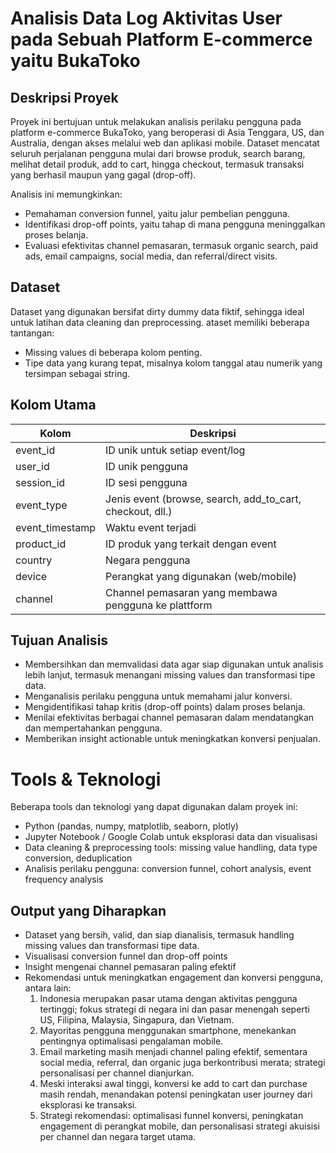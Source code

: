 # Analisis Data Log Aktivitas User pada Sebuah Platform E-commerce yaitu BukaToko

## Deskripsi Proyek
Proyek ini bertujuan untuk melakukan analisis perilaku pengguna pada platform e-commerce BukaToko, yang beroperasi di Asia Tenggara, US, dan Australia, dengan akses melalui web dan aplikasi mobile. Dataset mencatat seluruh perjalanan pengguna mulai dari browse produk, search barang, melihat detail produk, add to cart, hingga checkout, termasuk transaksi yang berhasil maupun yang gagal (drop-off).

Analisis ini memungkinkan:
* Pemahaman conversion funnel, yaitu jalur pembelian pengguna.
* Identifikasi drop-off points, yaitu tahap di mana pengguna meninggalkan proses belanja.
* Evaluasi efektivitas channel pemasaran, termasuk organic search, paid ads, email campaigns, social media, dan referral/direct visits.

## Dataset
Dataset yang digunakan bersifat dirty dummy data fiktif, sehingga ideal untuk latihan data cleaning dan preprocessing. ataset memiliki beberapa tantangan:
* Missing values di beberapa kolom penting.
* Tipe data yang kurang tepat, misalnya kolom tanggal atau numerik yang tersimpan sebagai string.

## Kolom Utama
| Kolom | Deskripsi |
|-------|-----------|
| event_id | ID unik untuk setiap event/log |
| user_id  | ID unik pengguna |
| session_id | ID sesi pengguna |
| event_type | Jenis event (browse, search, add_to_cart, checkout, dll.) |
| event_timestamp | Waktu event terjadi |
| product_id | ID produk yang terkait dengan event |
| country | Negara pengguna |
| device | Perangkat yang digunakan (web/mobile) |
| channel | Channel pemasaran yang membawa pengguna ke plattform |

## Tujuan Analisis
* Membersihkan dan memvalidasi data agar siap digunakan untuk analisis lebih lanjut, termasuk menangani missing values dan transformasi tipe data.
* Menganalisis perilaku pengguna untuk memahami jalur konversi.
* Mengidentifikasi tahap kritis (drop-off points) dalam proses belanja.
* Menilai efektivitas berbagai channel pemasaran dalam mendatangkan dan mempertahankan pengguna.
* Memberikan insight actionable untuk meningkatkan konversi penjualan.

# Tools & Teknologi
Beberapa tools dan teknologi yang dapat digunakan dalam proyek ini:
* Python (pandas, numpy, matplotlib, seaborn, plotly)
* Jupyter Notebook / Google Colab untuk eksplorasi data dan visualisasi
* Data cleaning & preprocessing tools: missing value handling, data type conversion, deduplication
* Analisis perilaku pengguna: conversion funnel, cohort analysis, event frequency analysis

## Output yang Diharapkan
* Dataset yang bersih, valid, dan siap dianalisis, termasuk handling missing values dan transformasi tipe data.
* Visualisasi conversion funnel dan drop-off points
* Insight mengenai channel pemasaran paling efektif
* Rekomendasi untuk meningkatkan engagement dan konversi pengguna, antara lain:
    1. Indonesia merupakan pasar utama dengan aktivitas pengguna tertinggi; fokus strategi di negara ini dan pasar menengah seperti US, Filipina, Malaysia, Singapura, dan Vietnam.
    2. Mayoritas pengguna menggunakan smartphone, menekankan pentingnya optimalisasi pengalaman mobile.
    3. Email marketing masih menjadi channel paling efektif, sementara social media, referral, dan organic juga berkontribusi merata; strategi personalisasi per channel dianjurkan.
    4. Meski interaksi awal tinggi, konversi ke add to cart dan purchase masih rendah, menandakan potensi peningkatan user journey dari eksplorasi ke transaksi.
    5. Strategi rekomendasi: optimalisasi funnel konversi, peningkatan engagement di perangkat mobile, dan personalisasi strategi akuisisi per channel dan negara target utama.
